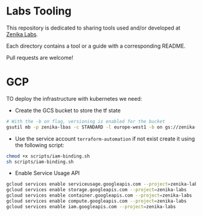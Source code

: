 # Labs Tooling

This repository is dedicated to sharing tools used and/or developed at [Zenika Labs](https://zenika.github.io/labs).

Each directory contains a tool or a guide with a corresponding README.

Pull requests are welcome!


# GCP

TO deploy the infrastructure with kubernetes we need:

* Create the GCS bucket to store the tf state
```bash
# With the -b on flag, versioning is enabled for the bucket
gsutil mb -p zenika-lbas -c STANDARD -l europe-west1 -b on gs://zenika-labs-bucket-tfstate/

```

* Use the service account `terraform-automation` if not exist create it using the following script:

````bash
chmod +x scripts/iam-binding.sh
sh scripts/iam-binding.sh
````

* Enable Service Usage API

```bash
gcloud services enable serviceusage.googleapis.com --project=zenika-labs
gcloud services enable storage.googleapis.com --project=zenika-labs
gcloud services enable container.googleapis.com --project=zenika-labs
gcloud services enable compute.googleapis.com --project=zenika-labs
gcloud services enable iam.googleapis.com --project=zenika-labs
```
